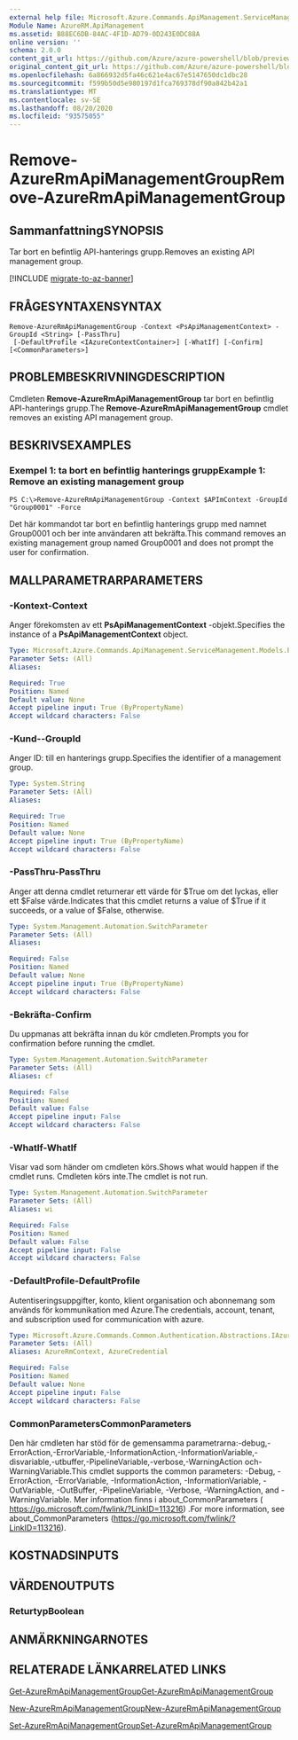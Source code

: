 ```yaml
---
external help file: Microsoft.Azure.Commands.ApiManagement.ServiceManagement.dll-Help.xml
Module Name: AzureRM.ApiManagement
ms.assetid: B88EC6DB-84AC-4F1D-AD79-0D243E0DC88A
online version: ''
schema: 2.0.0
content_git_url: https://github.com/Azure/azure-powershell/blob/preview/src/ResourceManager/ApiManagement/Commands.ApiManagement/help/Remove-AzureRmApiManagementGroup.md
original_content_git_url: https://github.com/Azure/azure-powershell/blob/preview/src/ResourceManager/ApiManagement/Commands.ApiManagement/help/Remove-AzureRmApiManagementGroup.md
ms.openlocfilehash: 6a866932d5fa46c621e4ac67e5147650dc1dbc28
ms.sourcegitcommit: f599b50d5e980197d1fca769378df90a842b42a1
ms.translationtype: MT
ms.contentlocale: sv-SE
ms.lasthandoff: 08/20/2020
ms.locfileid: "93575055"
---
```

# <span data-ttu-id="a00e8-101">Remove-AzureRmApiManagementGroup</span><span class="sxs-lookup"><span data-stu-id="a00e8-101">Remove-AzureRmApiManagementGroup</span></span>

## <span data-ttu-id="a00e8-102">Sammanfattning</span><span class="sxs-lookup"><span data-stu-id="a00e8-102">SYNOPSIS</span></span>
<span data-ttu-id="a00e8-103">Tar bort en befintlig API-hanterings grupp.</span><span class="sxs-lookup"><span data-stu-id="a00e8-103">Removes an existing API management group.</span></span>

[!INCLUDE [migrate-to-az-banner](../../includes/migrate-to-az-banner.md)]

## <span data-ttu-id="a00e8-104">FRÅGESYNTAXEN</span><span class="sxs-lookup"><span data-stu-id="a00e8-104">SYNTAX</span></span>

```
Remove-AzureRmApiManagementGroup -Context <PsApiManagementContext> -GroupId <String> [-PassThru]
 [-DefaultProfile <IAzureContextContainer>] [-WhatIf] [-Confirm] [<CommonParameters>]
```

## <span data-ttu-id="a00e8-105">PROBLEMBESKRIVNING</span><span class="sxs-lookup"><span data-stu-id="a00e8-105">DESCRIPTION</span></span>
<span data-ttu-id="a00e8-106">Cmdleten **Remove-AzureRmApiManagementGroup** tar bort en befintlig API-hanterings grupp.</span><span class="sxs-lookup"><span data-stu-id="a00e8-106">The **Remove-AzureRmApiManagementGroup** cmdlet removes an existing API management group.</span></span>

## <span data-ttu-id="a00e8-107">BESKRIVS</span><span class="sxs-lookup"><span data-stu-id="a00e8-107">EXAMPLES</span></span>

### <span data-ttu-id="a00e8-108">Exempel 1: ta bort en befintlig hanterings grupp</span><span class="sxs-lookup"><span data-stu-id="a00e8-108">Example 1: Remove an existing management group</span></span>
```
PS C:\>Remove-AzureRmApiManagementGroup -Context $APImContext -GroupId "Group0001" -Force
```

<span data-ttu-id="a00e8-109">Det här kommandot tar bort en befintlig hanterings grupp med namnet Group0001 och ber inte användaren att bekräfta.</span><span class="sxs-lookup"><span data-stu-id="a00e8-109">This command removes an existing management group named Group0001 and does not prompt the user for confirmation.</span></span>

## <span data-ttu-id="a00e8-110">MALLPARAMETRAR</span><span class="sxs-lookup"><span data-stu-id="a00e8-110">PARAMETERS</span></span>

### <span data-ttu-id="a00e8-111">-Kontext</span><span class="sxs-lookup"><span data-stu-id="a00e8-111">-Context</span></span>
<span data-ttu-id="a00e8-112">Anger förekomsten av ett **PsApiManagementContext** -objekt.</span><span class="sxs-lookup"><span data-stu-id="a00e8-112">Specifies the instance of a **PsApiManagementContext** object.</span></span>

```yaml
Type: Microsoft.Azure.Commands.ApiManagement.ServiceManagement.Models.PsApiManagementContext
Parameter Sets: (All)
Aliases: 

Required: True
Position: Named
Default value: None
Accept pipeline input: True (ByPropertyName)
Accept wildcard characters: False
```

### <span data-ttu-id="a00e8-113">-Kund-</span><span class="sxs-lookup"><span data-stu-id="a00e8-113">-GroupId</span></span>
<span data-ttu-id="a00e8-114">Anger ID: till en hanterings grupp.</span><span class="sxs-lookup"><span data-stu-id="a00e8-114">Specifies the identifier of a management group.</span></span>

```yaml
Type: System.String
Parameter Sets: (All)
Aliases: 

Required: True
Position: Named
Default value: None
Accept pipeline input: True (ByPropertyName)
Accept wildcard characters: False
```

### <span data-ttu-id="a00e8-115">-PassThru</span><span class="sxs-lookup"><span data-stu-id="a00e8-115">-PassThru</span></span>
<span data-ttu-id="a00e8-116">Anger att denna cmdlet returnerar ett värde för $True om det lyckas, eller ett $False värde.</span><span class="sxs-lookup"><span data-stu-id="a00e8-116">Indicates that this cmdlet returns a value of $True if it succeeds, or a value of $False, otherwise.</span></span>

```yaml
Type: System.Management.Automation.SwitchParameter
Parameter Sets: (All)
Aliases: 

Required: False
Position: Named
Default value: None
Accept pipeline input: True (ByPropertyName)
Accept wildcard characters: False
```

### <span data-ttu-id="a00e8-117">-Bekräfta</span><span class="sxs-lookup"><span data-stu-id="a00e8-117">-Confirm</span></span>
<span data-ttu-id="a00e8-118">Du uppmanas att bekräfta innan du kör cmdleten.</span><span class="sxs-lookup"><span data-stu-id="a00e8-118">Prompts you for confirmation before running the cmdlet.</span></span>

```yaml
Type: System.Management.Automation.SwitchParameter
Parameter Sets: (All)
Aliases: cf

Required: False
Position: Named
Default value: False
Accept pipeline input: False
Accept wildcard characters: False
```

### <span data-ttu-id="a00e8-119">-WhatIf</span><span class="sxs-lookup"><span data-stu-id="a00e8-119">-WhatIf</span></span>
<span data-ttu-id="a00e8-120">Visar vad som händer om cmdleten körs.</span><span class="sxs-lookup"><span data-stu-id="a00e8-120">Shows what would happen if the cmdlet runs.</span></span>
<span data-ttu-id="a00e8-121">Cmdleten körs inte.</span><span class="sxs-lookup"><span data-stu-id="a00e8-121">The cmdlet is not run.</span></span>

```yaml
Type: System.Management.Automation.SwitchParameter
Parameter Sets: (All)
Aliases: wi

Required: False
Position: Named
Default value: False
Accept pipeline input: False
Accept wildcard characters: False
```

### <span data-ttu-id="a00e8-122">-DefaultProfile</span><span class="sxs-lookup"><span data-stu-id="a00e8-122">-DefaultProfile</span></span>
<span data-ttu-id="a00e8-123">Autentiseringsuppgifter, konto, klient organisation och abonnemang som används för kommunikation med Azure.</span><span class="sxs-lookup"><span data-stu-id="a00e8-123">The credentials, account, tenant, and subscription used for communication with azure.</span></span>

```yaml
Type: Microsoft.Azure.Commands.Common.Authentication.Abstractions.IAzureContextContainer
Parameter Sets: (All)
Aliases: AzureRmContext, AzureCredential

Required: False
Position: Named
Default value: None
Accept pipeline input: False
Accept wildcard characters: False
```

### <span data-ttu-id="a00e8-124">CommonParameters</span><span class="sxs-lookup"><span data-stu-id="a00e8-124">CommonParameters</span></span>
<span data-ttu-id="a00e8-125">Den här cmdleten har stöd för de gemensamma parametrarna:-debug,-ErrorAction,-ErrorVariable,-InformationAction,-InformationVariable,-disvariable,-utbuffer,-PipelineVariable,-verbose,-WarningAction och-WarningVariable.</span><span class="sxs-lookup"><span data-stu-id="a00e8-125">This cmdlet supports the common parameters: -Debug, -ErrorAction, -ErrorVariable, -InformationAction, -InformationVariable, -OutVariable, -OutBuffer, -PipelineVariable, -Verbose, -WarningAction, and -WarningVariable.</span></span> <span data-ttu-id="a00e8-126">Mer information finns i about_CommonParameters ( https://go.microsoft.com/fwlink/?LinkID=113216) .</span><span class="sxs-lookup"><span data-stu-id="a00e8-126">For more information, see about_CommonParameters (https://go.microsoft.com/fwlink/?LinkID=113216).</span></span>

## <span data-ttu-id="a00e8-127">KOSTNADS</span><span class="sxs-lookup"><span data-stu-id="a00e8-127">INPUTS</span></span>

## <span data-ttu-id="a00e8-128">VÄRDEN</span><span class="sxs-lookup"><span data-stu-id="a00e8-128">OUTPUTS</span></span>

### <span data-ttu-id="a00e8-129">Returtyp</span><span class="sxs-lookup"><span data-stu-id="a00e8-129">Boolean</span></span>

## <span data-ttu-id="a00e8-130">ANMÄRKNINGAR</span><span class="sxs-lookup"><span data-stu-id="a00e8-130">NOTES</span></span>

## <span data-ttu-id="a00e8-131">RELATERADE LÄNKAR</span><span class="sxs-lookup"><span data-stu-id="a00e8-131">RELATED LINKS</span></span>

[<span data-ttu-id="a00e8-132">Get-AzureRmApiManagementGroup</span><span class="sxs-lookup"><span data-stu-id="a00e8-132">Get-AzureRmApiManagementGroup</span></span>](./Get-AzureRmApiManagementGroup.md)

[<span data-ttu-id="a00e8-133">New-AzureRmApiManagementGroup</span><span class="sxs-lookup"><span data-stu-id="a00e8-133">New-AzureRmApiManagementGroup</span></span>](./New-AzureRmApiManagementGroup.md)

[<span data-ttu-id="a00e8-134">Set-AzureRmApiManagementGroup</span><span class="sxs-lookup"><span data-stu-id="a00e8-134">Set-AzureRmApiManagementGroup</span></span>](./Set-AzureRmApiManagementGroup.md)


